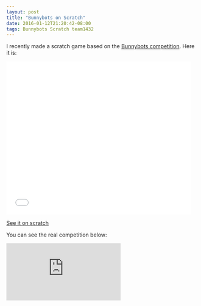 ```yaml
---
layout: post
title: "Bunnybots on Scratch"
date: 2016-01-12T21:20:42-08:00
tags: Bunnybots Scratch team1432
---
```

I recently made a scratch game based on the [Bunnybots competition](http://team1540.org/bunnybots). Here it is:
<iframe allowtransparency="true" width="485" height="402" src="//scratch.mit.edu/projects/embed/92587235/?autostart=false" frameborder="0" allowfullscreen></iframe>

[See it on scratch](https://scratch.mit.edu/projects/92587235/)

You can see the real competition below:
<div class="video-container">
  <iframe src="https://www.youtube.com/embed/dOFGkN2i_SM?rel=0" frameborder="0" allowfullscreen></iframe>
</div>
